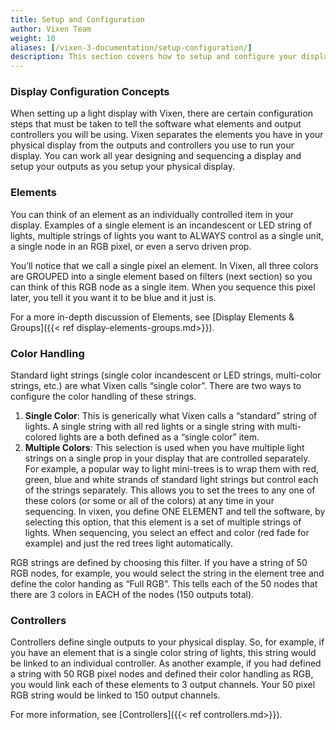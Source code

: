 ```yaml
---
title: Setup and Configuration
author: Vixen Team
weight: 10
aliases: [/vixen-3-documentation/setup-configuration/]
description: This section covers how to setup and configure your display.
---
```


### Display Configuration Concepts

When setting up a light display with Vixen, there are certain configuration steps that must be taken to tell the software what elements and output controllers you will be using. Vixen separates the elements you have in your physical display from the outputs and controllers you use to run your display. You can work all year designing and sequencing a display and setup your outputs as you setup your physical display.

### Elements

You can think of an element as an individually controlled item in your display. Examples of a single element is an incandescent or LED string of lights, multiple strings of lights you want to ALWAYS control as a single unit, a single node in an RGB pixel, or even a servo driven prop.

You’ll notice that we call a single pixel an element. In Vixen, all three colors are GROUPED into a single element based on filters (next section) so you can think of this RGB node as a single item. When you sequence this pixel later, you tell it you want it to be blue and it just is.

For a more in-depth discussion of Elements, see [Display Elements & Groups]({{< ref display-elements-groups.md>}}).

### Color Handling

Standard light strings (single color incandescent or LED strings, multi-color strings, etc.) are what Vixen calls “single color”. There are two ways to configure the color handling of these strings.

  1. **Single Color**: This is generically what Vixen calls a “standard” string of lights. A single string with all red lights or a single string with multi-colored lights are a both defined as a “single color” item.
  2. **Multiple Colors**: This selection is used when you have multiple light strings on a single prop in your display that are controlled separately. For example, a popular way to light mini-trees is to wrap them with red, green, blue and white strands of standard light strings but control each of the strings separately. This allows you to set the trees to any one of these colors (or some or all of the colors) at any time in your sequencing. In vixen, you define ONE ELEMENT and tell the software, by selecting this option, that this element is a set of multiple strings of lights. When sequencing, you select an effect and color (red fade for example) and just the red trees light automatically.

RGB strings are defined by choosing this filter. If you have a string of 50 RGB nodes, for example, you would select the string in the element tree and define the color handing as “Full RGB”. This tells each of the 50 nodes that there are 3 colors in EACH of the nodes (150 outputs total).

### Controllers

Controllers define single outputs to your physical display. So, for example, if you have an element that is a single color string of lights, this string would be linked to an individual controller. As another example, if you had defined a string with 50 RGB pixel nodes and defined their color handling as RGB, you would link each of these elements to 3 output channels. Your 50 pixel RGB string would be linked to 150 output channels.

For more information, see [Controllers]({{< ref controllers.md>}}).
